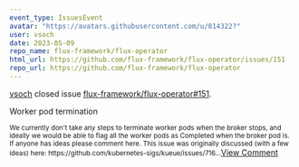 ```yaml
---
event_type: IssuesEvent
avatar: "https://avatars.githubusercontent.com/u/814322?"
user: vsoch
date: 2023-05-09
repo_name: flux-framework/flux-operator
html_url: https://github.com/flux-framework/flux-operator/issues/151
repo_url: https://github.com/flux-framework/flux-operator
---
```


<a href='https://github.com/vsoch' target='_blank'>vsoch</a> closed issue <a href='https://github.com/flux-framework/flux-operator/issues/151' target='_blank'>flux-framework/flux-operator#151</a>.

<p>Worker pod termination</p><small>We currently don't take any steps to terminate worker pods when the broker stops, and ideally we would be able to flag all the worker pods as Completed when the broker pod is. If anyone has ideas please comment here. This issue was originally discussed (with a few ideas) here: https://github.com/kubernetes-sigs/kueue/issues/716...</small><a href='https://github.com/flux-framework/flux-operator/issues/151' target='_blank'>View Comment</a>